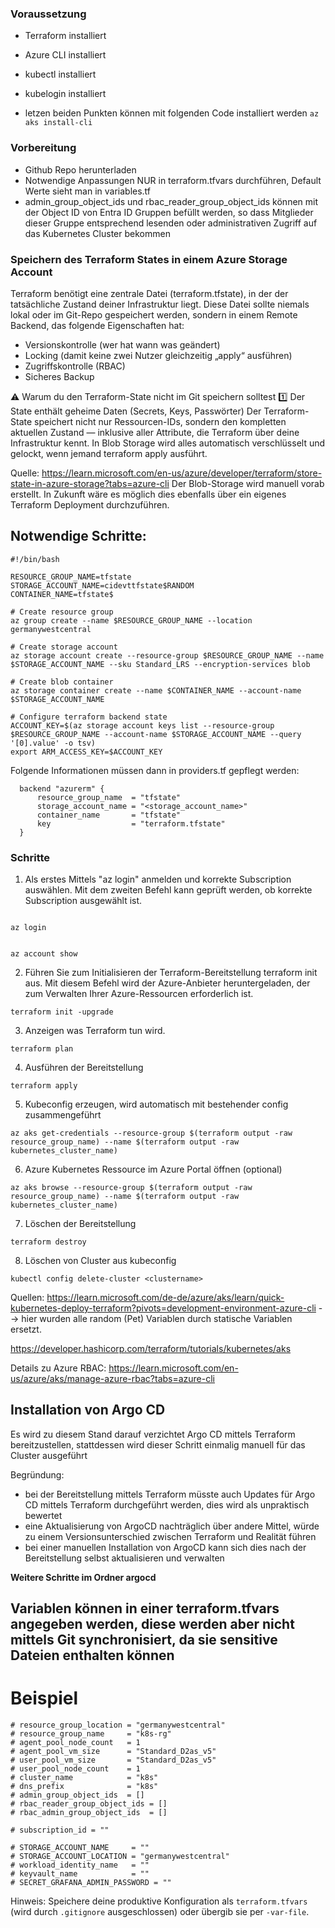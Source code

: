 ### Voraussetzung
- Terraform installiert
- Azure CLI installiert
- kubectl installiert
- kubelogin installiert

- letzen beiden Punkten können mit folgenden Code installiert werden
`az aks install-cli`

### Vorbereitung
- Github Repo herunterladen
- Notwendige Anpassungen NUR in terraform.tfvars durchführen, Default Werte sieht man in variables.tf
- admin_group_object_ids und rbac_reader_group_object_ids können mit der Object ID von Entra ID Gruppen befüllt werden, so dass Mitglieder dieser Gruppe entsprechend lesenden oder administrativen Zugriff auf das Kubernetes Cluster bekommen

### Speichern des Terraform States in einem Azure Storage Account
Terraform benötigt eine zentrale Datei (terraform.tfstate), in der der tatsächliche Zustand deiner Infrastruktur liegt.
Diese Datei sollte niemals lokal oder im Git-Repo gespeichert werden, sondern in einem Remote Backend, das folgende Eigenschaften hat:

- Versionskontrolle (wer hat wann was geändert)
- Locking (damit keine zwei Nutzer gleichzeitig „apply“ ausführen)
- Zugriffskontrolle (RBAC)
- Sicheres Backup

⚠️ Warum du den Terraform-State nicht im Git speichern solltest
1️⃣ Der State enthält geheime Daten (Secrets, Keys, Passwörter)
Der Terraform-State speichert nicht nur Ressourcen-IDs, sondern den kompletten aktuellen Zustand — inklusive aller Attribute, die Terraform über deine Infrastruktur kennt.
In Blob Storage wird alles automatisch verschlüsselt und gelockt, wenn jemand terraform apply ausführt.

Quelle: https://learn.microsoft.com/en-us/azure/developer/terraform/store-state-in-azure-storage?tabs=azure-cli
Der Blob-Storage wird manuell vorab erstellt. In Zukunft wäre es möglich dies ebenfalls über ein eigenes Terraform Deployment durchzuführen.

## Notwendige Schritte:
```
#!/bin/bash

RESOURCE_GROUP_NAME=tfstate
STORAGE_ACCOUNT_NAME=cidevttfstate$RANDOM
CONTAINER_NAME=tfstate$

# Create resource group
az group create --name $RESOURCE_GROUP_NAME --location germanywestcentral

# Create storage account
az storage account create --resource-group $RESOURCE_GROUP_NAME --name $STORAGE_ACCOUNT_NAME --sku Standard_LRS --encryption-services blob

# Create blob container
az storage container create --name $CONTAINER_NAME --account-name $STORAGE_ACCOUNT_NAME

# Configure terraform backend state
ACCOUNT_KEY=$(az storage account keys list --resource-group $RESOURCE_GROUP_NAME --account-name $STORAGE_ACCOUNT_NAME --query '[0].value' -o tsv)
export ARM_ACCESS_KEY=$ACCOUNT_KEY
```
Folgende Informationen müssen dann in providers.tf gepflegt werden:
```
  backend "azurerm" {
      resource_group_name  = "tfstate"
      storage_account_name = "<storage_account_name>"
      container_name       = "tfstate"
      key                  = "terraform.tfstate"
  }
```


### Schritte
1. Als erstes Mittels "az login" anmelden und korrekte Subscription auswählen. Mit dem zweiten Befehl kann geprüft werden, ob korrekte Subscription ausgewählt ist.

<code>
az login

az account show
</code>

2. Führen Sie zum Initialisieren der Terraform-Bereitstellung terraform init aus. Mit diesem Befehl wird der Azure-Anbieter heruntergeladen, der zum Verwalten Ihrer Azure-Ressourcen erforderlich ist.

`terraform init -upgrade` 

3. Anzeigen was Terraform tun wird.

`terraform plan`

4. Ausführen der Bereitstellung

`terraform apply`

5. Kubeconfig erzeugen, wird automatisch mit bestehender config zusammengeführt

`az aks get-credentials --resource-group $(terraform output -raw resource_group_name) --name $(terraform output -raw kubernetes_cluster_name)`

6. Azure Kubernetes Ressource im Azure Portal öffnen (optional)

`az aks browse --resource-group $(terraform output -raw resource_group_name) --name $(terraform output -raw kubernetes_cluster_name)`

7. Löschen der Bereitstellung

`terraform destroy`

8. Löschen von Cluster aus kubeconfig

`kubectl config delete-cluster <clustername>`



Quellen:
https://learn.microsoft.com/de-de/azure/aks/learn/quick-kubernetes-deploy-terraform?pivots=development-environment-azure-cli --> hier wurden alle random (Pet) Variablen durch statische Variablen ersetzt.

https://developer.hashicorp.com/terraform/tutorials/kubernetes/aks

Details zu Azure RBAC: https://learn.microsoft.com/en-us/azure/aks/manage-azure-rbac?tabs=azure-cli



## Installation von Argo CD
Es wird zu diesem Stand darauf verzichtet Argo CD mittels Terraform bereitzustellen, stattdessen wird dieser Schritt einmalig manuell für das Cluster ausgeführt

Begründung:
- bei der Bereitstellung mittels Terraform müsste auch Updates für Argo CD mittels Terraform durchgeführt werden, dies wird als unpraktisch bewertet
- eine Aktualisierung von ArgoCD nachträglich über andere Mittel, würde zu einem Versionsunterschied zwischen Terraform und Realität führen
- bei einer manuellen Installation von ArgoCD kann sich dies nach der Bereitstellung selbst aktualisieren und verwalten

**Weitere Schritte im Ordner argocd**

## Variablen können in einer terraform.tfvars angegeben werden, diese werden aber nicht mittels Git synchronisiert, da sie sensitive Dateien enthalten können
# Beispiel
```
# resource_group_location = "germanywestcentral"
# resource_group_name     = "k8s-rg"
# agent_pool_node_count   = 1
# agent_pool_vm_size      = "Standard_D2as_v5"
# user_pool_vm_size       = "Standard_D2as_v5"
# user_pool_node_count    = 1
# cluster_name            = "k8s"
# dns_prefix              = "k8s"
# admin_group_object_ids  = []
# rbac_reader_group_object_ids = []
# rbac_admin_group_object_ids  = []

# subscription_id = ""

# STORAGE_ACCOUNT_NAME     = ""
# STORAGE_ACCOUNT_LOCATION = "germanywestcentral"
# workload_identity_name   = ""
# keyvault_name            = ""
# SECRET_GRAFANA_ADMIN_PASSWORD = ""
```

Hinweis: Speichere deine produktive Konfiguration als `terraform.tfvars` (wird durch `.gitignore` ausgeschlossen) oder übergib sie per `-var-file`.
